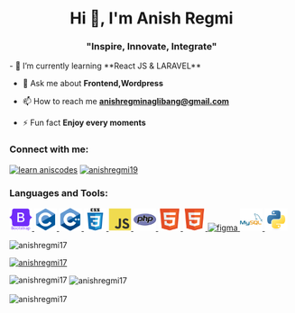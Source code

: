 <h1 align="center">Hi 👋, I'm Anish Regmi</h1>
<h3 align="center">"Inspire, Innovate, Integrate"</h3>
<!-- <img align="right" alt="Coding" width="400" src="https://miro.medium.com/v2/resize:fit:1600/0*C-cPP9D2MIyeexAT.gif"> -->
- 🌱 I’m currently learning **React JS & LARAVEL**

- 💬 Ask me about **Frontend,Wordpress**

- 📫 How to reach me **anishregminaglibang@gmail.com**

- ⚡ Fun fact **Enjoy every moments**

<h3 align="left">Connect with me:</h3>
<p align="left">
<a href="https://www.youtube.com/@anishshortsvideo19" target="blank"><img align="center" src="https://raw.githubusercontent.com/rahuldkjain/github-profile-readme-generator/master/src/images/icons/Social/youtube.svg" alt="learn aniscodes" height="30" width="40" /></a>
<a href="https://instagram.com/anishregmi19" target="blank"><img align="center" src="https://raw.githubusercontent.com/rahuldkjain/github-profile-readme-generator/master/src/images/icons/Social/instagram.svg" alt="anishregmi19" height="30" width="40" /></a>
</p>



<h3 align="left">Languages and Tools:</h3>
<p align="left">
    <a href="https://getbootstrap.com" target="_blank" rel="noreferrer">
        <img src="https://raw.githubusercontent.com/devicons/devicon/master/icons/bootstrap/bootstrap-plain-wordmark.svg" alt="bootstrap" width="40" height="40"/>
    </a>
    <a href="https://www.cprogramming.com/" target="_blank" rel="noreferrer">
        <img src="https://raw.githubusercontent.com/devicons/devicon/master/icons/c/c-original.svg" alt="c" width="40" height="40"/>
    </a>
    <a href="https://www.w3schools.com/cpp/" target="_blank" rel="noreferrer">
        <img src="https://raw.githubusercontent.com/devicons/devicon/master/icons/cplusplus/cplusplus-original.svg" alt="cplusplus" width="40" height="40"/>
    </a>
    <a href="https://www.w3schools.com/css/" target="_blank" rel="noreferrer">
        <img src="https://raw.githubusercontent.com/devicons/devicon/master/icons/css3/css3-original-wordmark.svg" alt="css3" width="40" height="40"/>
    </a>
    <a href="https://developer.mozilla.org/en-US/docs/Web/JavaScript" target="_blank" rel="noreferrer">
        <img src="https://raw.githubusercontent.com/devicons/devicon/master/icons/javascript/javascript-original.svg" alt="javascript" width="40" height="40"/>
    </a>
    <a href="https://www.php.org" target="_blank" rel="noreferrer">
        <img src="https://raw.githubusercontent.com/devicons/devicon/master/icons/php/php-original.svg" alt="php" width="40" height="40"/>
    </a>
    <a href="https://www.w3.org/html/" target="_blank" rel="noreferrer">
        <img src="https://raw.githubusercontent.com/devicons/devicon/master/icons/html5/html5-original.svg" alt="html" width="40" height="40"/>
    </a>
    <a href="https://developer.mozilla.org/en-US/docs/Web/API/Canvas_API" target="_blank" rel="noreferrer">
        <img src="https://raw.githubusercontent.com/devicons/devicon/master/icons/html5/html5-original.svg" alt="canvas" width="40" height="40"/>
    </a>
    <a href="https://www.figma.com/" target="_blank" rel="noreferrer">
        <img src="https://www.vectorlogo.zone/logos/figma/figma-icon.svg" alt="figma" width="40" height="40"/>
    </a>
    <a href="https://www.mysql.com/" target="_blank" rel="noreferrer">
        <img src="https://raw.githubusercontent.com/devicons/devicon/master/icons/mysql/mysql-original-wordmark.svg" alt="mysql" width="40" height="40"/>
    </a>
    <a href="https://www.python.org/" target="_blank" rel="noreferrer">
        <img src="https://raw.githubusercontent.com/devicons/devicon/master/icons/python/python-original.svg" alt="python" width="40" height="40"/>
    </a>
</p>


<!-- <p><a href="https://ko-fi.com/anishregmi17"> <img align="left" src="https://cdn.ko-fi.com/cdn/kofi3.png?v=3" height="50" width="210" alt="anishregmi17" /></a></p><br><br> -->

<p align="left"> <img src="https://komarev.com/ghpvc/?username=anishregmi17&label=Profile%20views&color=0e75b6&style=flat" alt="anishregmi17" /> </p>
<p align="left"> <a href="https://github.com/ryo-ma/github-profile-trophy"><img src="https://github-profile-trophy.vercel.app/?username=anishregmi17" alt="anishregmi17" /></a> </p>

<p><img align="left" src="https://github-readme-stats.vercel.app/api/top-langs?username=anishregmi17&show_icons=true&locale=en&layout=compact" alt="anishregmi17" /></p>

<p>&nbsp;<img align="center" src="https://github-readme-stats.vercel.app/api?username=anishregmi17&show_icons=true&locale=en" alt="anishregmi17" /></p>

<p><img align="center" src="https://github-readme-streak-stats.herokuapp.com/?user=anishregmi17&" alt="anishregmi17" /></p>


